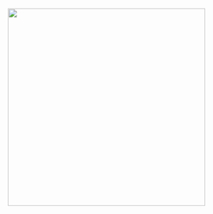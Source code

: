 <h1 align="center">
  <img src="https://avatars.githubusercontent.com/u/78278195?s=400" width="400"/>
</h1>
